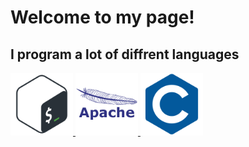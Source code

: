 <h1> Welcome to my page!</h1>

<h2>I program a lot of diffrent languages</h2>

<div id="badges">
  <a href="your-linkedin-URL">
    <img src="https://raw.githubusercontent.com/devicons/devicon/master/icons/bash/bash-original.svg" alt="LinkedIn Badge" width="100" hight="100"/>
  </a>
  <a href="your-youtube-URL">
    <img src="https://raw.githubusercontent.com/devicons/devicon/master/icons/apache/apache-line-wordmark.svg" alt="Youtube Badge" width="100" hight="100"/>
  </a>
  <a href="your-twitter-URL">
    <img src="https://raw.githubusercontent.com/devicons/devicon/master/icons/c/c-plain.svg" alt="Twitter Badge" width="100" hight="100"/>
  </a>
</div>
